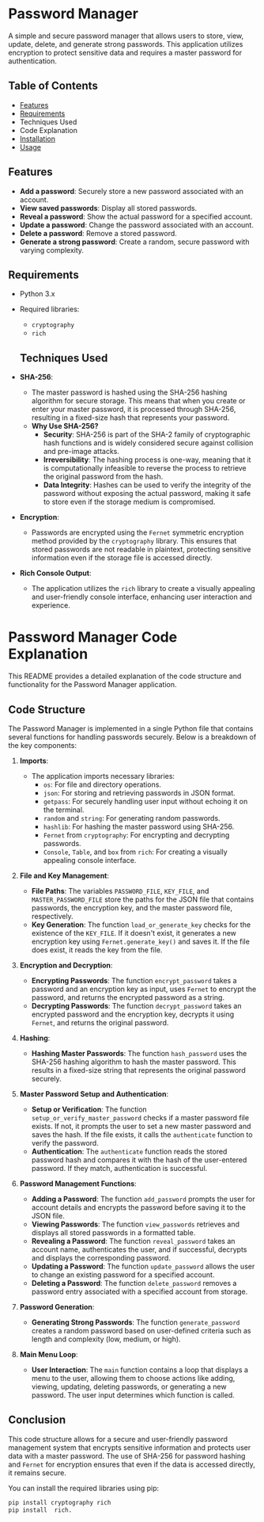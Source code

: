 # Password Manager

A simple and secure password manager that allows users to store, view, update, delete, and generate strong passwords. This application utilizes encryption to protect sensitive data and requires a master password for authentication.

## Table of Contents

- [Features](#features)
- [Requirements](#requirements)
- Techniques Used
- Code Explanation
- [Installation](#installation)
- [Usage](#usage)



## Features

- **Add a password**: Securely store a new password associated with an account.
- **View saved passwords**: Display all stored passwords.
- **Reveal a password**: Show the actual password for a specified account.
- **Update a password**: Change the password associated with an account.
- **Delete a password**: Remove a stored password.
- **Generate a strong password**: Create a random, secure password with varying complexity.

## Requirements

- Python 3.x
- Required libraries:
  - `cryptography`
  - `rich`

  ## Techniques Used

- **SHA-256**: 
  - The master password is hashed using the SHA-256 hashing algorithm for secure storage. This means that when you create or enter your master password, it is processed through SHA-256, resulting in a fixed-size hash that represents your password. 
  - **Why Use SHA-256?**
    - **Security**: SHA-256 is part of the SHA-2 family of cryptographic hash functions and is widely considered secure against collision and pre-image attacks.
    - **Irreversibility**: The hashing process is one-way, meaning that it is computationally infeasible to reverse the process to retrieve the original password from the hash.
    - **Data Integrity**: Hashes can be used to verify the integrity of the password without exposing the actual password, making it safe to store even if the storage medium is compromised.

- **Encryption**: 
  - Passwords are encrypted using the `Fernet` symmetric encryption method provided by the `cryptography` library. This ensures that stored passwords are not readable in plaintext, protecting sensitive information even if the storage file is accessed directly.

- **Rich Console Output**: 
  - The application utilizes the `rich` library to create a visually appealing and user-friendly console interface, enhancing user interaction and experience.

# Password Manager Code Explanation

This README provides a detailed explanation of the code structure and functionality for the Password Manager application.

## Code Structure

The Password Manager is implemented in a single Python file that contains several functions for handling passwords securely. Below is a breakdown of the key components:

1. **Imports**: 
   - The application imports necessary libraries:
     - `os`: For file and directory operations.
     - `json`: For storing and retrieving passwords in JSON format.
     - `getpass`: For securely handling user input without echoing it on the terminal.
     - `random` and `string`: For generating random passwords.
     - `hashlib`: For hashing the master password using SHA-256.
     - `Fernet` from `cryptography`: For encrypting and decrypting passwords.
     - `Console`, `Table`, and `box` from `rich`: For creating a visually appealing console interface.

2. **File and Key Management**:
   - **File Paths**: The variables `PASSWORD_FILE`, `KEY_FILE`, and `MASTER_PASSWORD_FILE` store the paths for the JSON file that contains passwords, the encryption key, and the master password file, respectively.
   - **Key Generation**: The function `load_or_generate_key` checks for the existence of the `KEY_FILE`. If it doesn't exist, it generates a new encryption key using `Fernet.generate_key()` and saves it. If the file does exist, it reads the key from the file.

3. **Encryption and Decryption**:
   - **Encrypting Passwords**: The function `encrypt_password` takes a password and an encryption key as input, uses `Fernet` to encrypt the password, and returns the encrypted password as a string.
   - **Decrypting Passwords**: The function `decrypt_password` takes an encrypted password and the encryption key, decrypts it using `Fernet`, and returns the original password.

4. **Hashing**:
   - **Hashing Master Passwords**: The function `hash_password` uses the SHA-256 hashing algorithm to hash the master password. This results in a fixed-size string that represents the original password securely.

5. **Master Password Setup and Authentication**:
   - **Setup or Verification**: The function `setup_or_verify_master_password` checks if a master password file exists. If not, it prompts the user to set a new master password and saves the hash. If the file exists, it calls the `authenticate` function to verify the password.
   - **Authentication**: The `authenticate` function reads the stored password hash and compares it with the hash of the user-entered password. If they match, authentication is successful.

6. **Password Management Functions**:
   - **Adding a Password**: The function `add_password` prompts the user for account details and encrypts the password before saving it to the JSON file.
   - **Viewing Passwords**: The function `view_passwords` retrieves and displays all stored passwords in a formatted table.
   - **Revealing a Password**: The function `reveal_password` takes an account name, authenticates the user, and if successful, decrypts and displays the corresponding password.
   - **Updating a Password**: The function `update_password` allows the user to change an existing password for a specified account.
   - **Deleting a Password**: The function `delete_password` removes a password entry associated with a specified account from storage.

7. **Password Generation**:
   - **Generating Strong Passwords**: The function `generate_password` creates a random password based on user-defined criteria such as length and complexity (low, medium, or high).

8. **Main Menu Loop**:
   - **User Interaction**: The `main` function contains a loop that displays a menu to the user, allowing them to choose actions like adding, viewing, updating, deleting passwords, or generating a new password. The user input determines which function is called.

## Conclusion

This code structure allows for a secure and user-friendly password management system that encrypts sensitive information and protects user data with a master password. The use of SHA-256 for password hashing and `Fernet` for encryption ensures that even if the data is accessed directly, it remains secure.

You can install the required libraries using pip:

```bash
pip install cryptography rich
pip install  rich.
